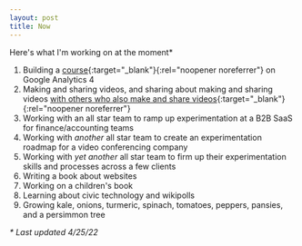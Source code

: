 ```yaml
---
layout: post
title: Now
---
```

Here's what I'm working on at the moment*

1. Building a [course](https://gum.co/ga4){:target="_blank"}{:rel="noopener noreferrer"} on Google Analytics 4
2. Making and sharing videos, and sharing about making and sharing videos [with others who also make and share videos](https://explodedmedia.com/){:target="_blank"}{:rel="noopener noreferrer"}
3. Working with an all star team to ramp up experimentation at a B2B SaaS for finance/accounting teams
4. Working with _another_ all star team to create an experimentation roadmap for a video conferencing company
5. Working with _yet another_ all star team to firm up their experimentation skills and processes across a few clients
6. Writing a book about websites
7. Working on a children's book
8. Learning about civic technology and wikipolls
9. Growing kale, onions, turmeric, spinach, tomatoes, peppers, pansies, and a persimmon tree

_* Last updated 4/25/22_
